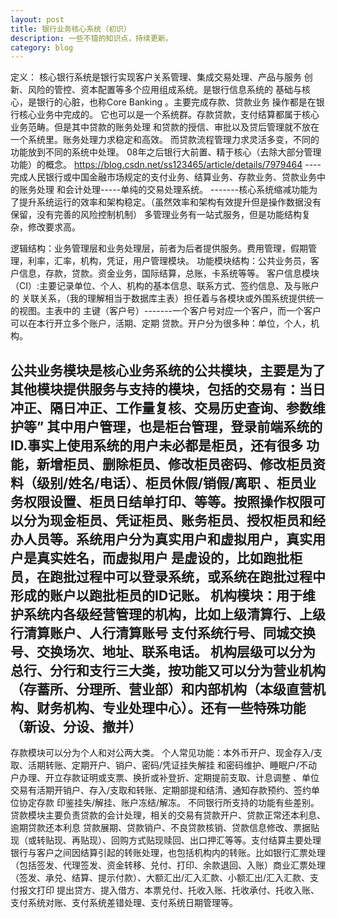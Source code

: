 ```yaml
---
layout: post
title: 银行业务核心系统（初识）
description: 一些不错的知识点，持续更新。
category: blog
---
```


定义：
核心银行系统是银行实现客户关系管理、集成交易处理、产品与服务
创新、风险的管控、资本配置等多个应用组成系统。是银行信息系统的
基础与核心，是银行的心脏，也称Core Banking 。主要完成存款、贷款业务
操作都是在银行核心业务中完成的。
它也可以是一个系统群。存款贷款，支付结算都属于核心业务范畴。但是其中贷款的账务处理
和贷款的授信、审批以及贷后管理就不放在一个系统里。账务处理力求稳定和高效。
而贷款流程管理力求灵活多变，不同的功能放到不同的系统中处理。
08年之后银行大前置、精于核心（去除大部分管理功能）的概念。
https://blog.csdn.net/ss123465/article/details/7979464
----完成人民银行或中国金融市场规定的支付业务、结算业务、存款业务、贷款业务中的账务处理
和会计处理-----单纯的交易处理系统。
-------核心系统缩减功能为了提升系统运行的效率和架构稳定。（虽然效率和架构有效提升但是操作数据没有保留，没有完善的风险控制机制）
多管理业务有一站式服务，但是功能结构复杂，修改要求高。


逻辑结构：业务管理层和业务处理层，前者为后者提供服务。费用管理，假期管理，利率，汇率，机构，凭证，用户管理模块。
功能模块结构：公共业务员，客户信息，存款，贷款。资金业务，国际结算，总账，卡系统等等。
客户信息模块（CI）:主要记录单位、个人、机构的基本信息、联系方式、签约信息、及与账户的
关联关系，（我的理解相当于数据库主表）担任着与各模块或外围系统提供统一的视图。主表中的
主键（客户号）-------一个客户号对应一个客户，而一个客户可以在本行开立多个账户，活期、定期
贷款。开户分为很多种：单位，个人，机构。





公共业务模块是核心业务系统的公共模块，主要是为了其他模块提供服务与支持的模块，包括的交易有：当日冲正、隔日冲正、工作量复核、交易历史查询、参数维护等”
其中用户管理，也是柜台管理，登录前端系统的ID.事实上使用系统的用户未必都是柜员，还有很多
功能，新增柜员、删除柜员、修改柜员密码、修改柜员资料（级别/姓名/电话）、柜员休假/销假/离职
、柜员业务权限设置、柜员日结单打印、等等。按照操作权限可以分为现金柜员、凭证柜员、账务柜员、授权柜员和经办人员等。系统用户分为真实用户和虚拟用户，真实用户是真实姓名，而虚拟用户
是虚设的，比如跑批柜员，在跑批过程中可以登录系统，或系统在跑批过程中形成的账户以跑批柜员的ID记账。
机构模块：用于维护系统内各级经营管理的机构，比如上级清算行、上级行清算账户、人行清算账号
支付系统行号、同城交换号、交换场次、地址、联系电话。
机构层级可以分为总行、分行和支行三大类，按功能又可以分为营业机构（存蓄所、分理所、营业部）和内部机构（本级直营机构、财务机构、专业处理中心）。还有一些特殊功能（新设、分设、撤并）
-----------------------------------------
存款模块可以分为个人和对公两大类。
个人常见功能：本外币开户、现金存入/支取、活期转账、定期开户、销户、密码/凭证挂失解挂
和密码维护、睡眠户/不动户办理、开立存款证明或支票、换折或补登折、定期提前支取、计息调整
、单位交易有活期开销户、存入/支取和转账、定期部提和结清、通知存款预约、签约单位协定存款
印鉴挂失/解挂、账户冻结/解冻。
不同银行所支持的功能有些差别。
贷款模块主要负责贷款的会计处理，相关的交易有贷款开户、贷款正常还本利息、逾期贷款还本利息
贷款展期、贷款销户、不良贷款核销、贷款信息修改、票据贴现（或转贴现、再贴现）、回购方式贴现赎回、出口押汇等等。支付结算主要处理银行与客户之间因结算引起的转账处理，也包括机构内的转账。比如银行汇票处理（包括签发、代理签发、资金转移、兑付、打印、余款退回、入账）商业汇票处理（签发、承兑、结算、提示付款）、大额汇出/汇入汇款、小额汇出/汇入汇款、支付报文打印
提出贷方、提入借方、本票兑付、托收入账、托收承付、托收入账、支付系统对账、支付系统差错处理、支付系统日期管理等。





